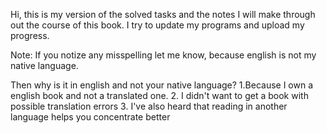 Hi, this is my version of the solved tasks and the notes I will make through out the course of this book.
I try to update my programs and upload my progress.

Note: If you notize any misspelling let me know, because english is not my native language.

Then why is it in english and not your native language?
1.Because I own a english book and not a translated one.
2. I didn't want to get a book with possible translation errors
3. I've also heard that reading in another language helps you concentrate better


